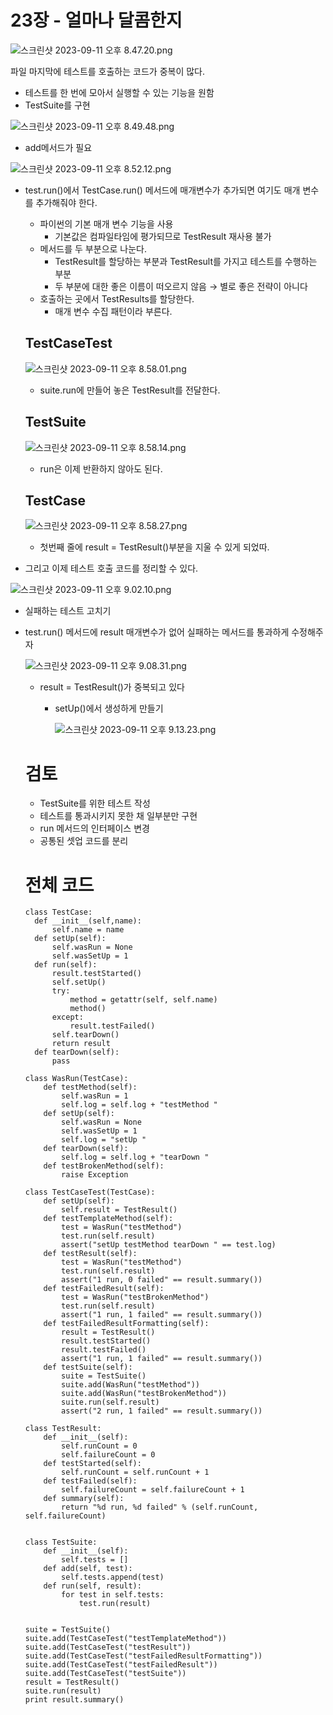 # 23장 - 얼마나 달콤한지

![스크린샷 2023-09-11 오후 8.47.20.png](./images/chapter%2023-1.png)

파일 마지막에 테스트를 호출하는 코드가 중복이 많다.

- 테스트를 한 번에 모아서 실행할 수 있는 기능을 원함
- TestSuite를 구현

![스크린샷 2023-09-11 오후 8.49.48.png](./images/chapter%2023-2.png)

- add메서드가 필요

![스크린샷 2023-09-11 오후 8.52.12.png](./images/chapter%2023-3.png)

- test.run()에서 TestCase.run() 메서드에 매개변수가 추가되면 여기도 매개 변수를 추가해줘야 한다.
    - 파이썬의 기본 매개 변수 기능을 사용
        - 기본값은 컴파일타임에 평가되므로 TestResult 재사용 불가
    - 메서드를 두 부분으로 나눈다.
        - TestResult를 할당하는 부분과 TestResult를 가지고 테스트를 수행하는 부분
        - 두 부분에 대한 좋은 이름이 떠오르지 않음 → 별로 좋은 전략이 아니다
    - 호출하는 곳에서 TestResults를 할당한다.
        - 매개 변수 수집 패턴이라 부른다.
    
    ## TestCaseTest
    
    ![스크린샷 2023-09-11 오후 8.58.01.png](./images/chapter%2023-4.png)
    
    - suite.run에 만들어 놓은 TestResult를 전달한다.
    
    ## TestSuite
    
    ![스크린샷 2023-09-11 오후 8.58.14.png](./images/chapter%2023-5.png)
    
    - run은 이제 반환하지 않아도 된다.
    
    ## TestCase
    
    ![스크린샷 2023-09-11 오후 8.58.27.png](./images/chapter%2023-6.png)
    
    - 첫번째 줄에 result = TestResult()부분을 지울 수 있게 되었따.

- 그리고 이제 테스트 호출 코드를 정리할 수 있다.

![스크린샷 2023-09-11 오후 9.02.10.png](./images/chapter%2023-7.png)

- 실패하는 테스트 고치기
- test.run() 메서드에 result 매개변수가 없어 실패하는 메서드를 통과하게 수정해주자
    
    ![스크린샷 2023-09-11 오후 9.08.31.png](./images/chapter%2023-8.png)
    
    - result = TestResult()가 중복되고 있다
        - setUp()에서 생성하게 만들기
            
            ![스크린샷 2023-09-11 오후 9.13.23.png](./images/chapter%2023-9.png)
            
        
    
    # 검토
    
    - TestSuite를 위한 테스트 작성
    - 테스트를 통과시키지 못한 채 일부분만 구현
    - run 메서드의 인터페이스 변경
    - 공통된 셋업 코드를 분리
    
    # 전체 코드

  ```
  class TestCase:
    def __init__(self,name):
        self.name = name
    def setUp(self):
        self.wasRun = None
        self.wasSetUp = 1
    def run(self):
        result.testStarted()
        self.setUp()
        try:
            method = getattr(self, self.name)
            method()
        except:
            result.testFailed()
        self.tearDown()
        return result
    def tearDown(self):
        pass

  class WasRun(TestCase):
      def testMethod(self):
          self.wasRun = 1
          self.log = self.log + "testMethod "
      def setUp(self):
          self.wasRun = None
          self.wasSetUp = 1
          self.log = "setUp "
      def tearDown(self):
          self.log = self.log + "tearDown "
      def testBrokenMethod(self):
          raise Exception
  
  class TestCaseTest(TestCase):
      def setUp(self):
          self.result = TestResult()
      def testTemplateMethod(self):
          test = WasRun("testMethod")
          test.run(self.result)
          assert("setUp testMethod tearDown " == test.log)
      def testResult(self):
          test = WasRun("testMethod")
          test.run(self.result)
          assert("1 run, 0 failed" == result.summary())
      def testFailedResult(self):
          test = WasRun("testBrokenMethod")
          test.run(self.result)
          assert("1 run, 1 failed" == result.summary())
      def testFailedResultFormatting(self):
          result = TestResult()
          result.testStarted()
          result.testFailed()
          assert("1 run, 1 failed" == result.summary())
      def testSuite(self):
          suite = TestSuite()
          suite.add(WasRun("testMethod"))
          suite.add(WasRun("testBrokenMethod"))
          suite.run(self.result)
          assert("2 run, 1 failed" == result.summary())
  
  class TestResult:
      def __init__(self):
          self.runCount = 0
          self.failureCount = 0
      def testStarted(self):
          self.runCount = self.runCount + 1
      def testFailed(self):
          self.failureCount = self.failureCount + 1
      def summary(self):
          return "%d run, %d failed" % (self.runCount, self.failureCount)
      
  
  class TestSuite:
      def __init__(self):
          self.tests = []
      def add(self, test):
          self.tests.append(test)
      def run(self, result):
          for test in self.tests:
              test.run(result)
          
          
  suite = TestSuite()
  suite.add(TestCaseTest("testTemplateMethod"))
  suite.add(TestCaseTest("testResult"))
  suite.add(TestCaseTest("testFailedResultFormatting"))
  suite.add(TestCaseTest("testFailedResult"))
  suite.add(TestCaseTest("testSuite"))
  result = TestResult()
  suite.run(result)
  print result.summary()

```
